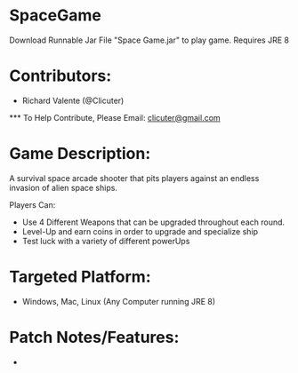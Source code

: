# SpaceGame
Download Runnable Jar File "Space Game.jar" to play game.
Requires JRE 8

# Contributors:

 - Richard Valente (@Clicuter)

*** To Help Contribute, Please Email: clicuter@gmail.com
# Game Description:

  A survival space arcade shooter that pits players against an endless invasion of alien space ships. 
  
  Players Can:
   - Use 4 Different Weapons that can be upgraded throughout each round.
   - Level-Up and earn coins in order to upgrade and specialize ship
   - Test luck with a variety of different powerUps
  
# Targeted Platform:

  - Windows, Mac, Linux (Any Computer running JRE 8)


# Patch Notes/Features:
  - 
  
